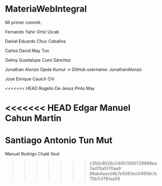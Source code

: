 # MateriaWebIntegral

Mi primer commit.

Fernando Yahir Ortiz Uicab

Daniel Eduardo Chuc Ceballos

Carlos David May Tun

Gelmy Guadalupe Cumí Sánchez

Jonathan Alonzo Ojeda Kumul -> GitHub username: JonathanAlonzo

Jose Enrique Cauich Chi

<<<<<<< HEAD
Rogelio De Jesus Pinto May

<<<<<<< HEAD
Edgar Manuel Cahun Martin 
=======
Santiago Antonio Tun Mut
=======
Manuel Rodrigo Chalé Xool

>>>>>>> c350c8626c546fc1000729988ea7ad70a5170aa9
>>>>>>> 86ab4eacb8b7e5083ec04958c1c75b7cf781ea59
